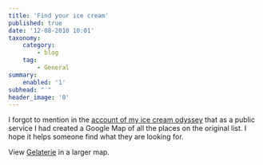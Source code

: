 ```yaml
---
title: 'Find your ice cream'
published: true
date: '12-08-2010 10:01'
taxonomy:
    category:
        - blog
    tag:
        - General
summary:
    enabled: '1'
subhead: " "
header_image: '0'
---
```


I forgot to mention in the [account of my ice cream odyssey](https://jeremycherfas.net/blog/ice-cream-road-trip/) that as a public service I had created a Google Map of all the places on the original list. I hope it helps someone find what they are looking for.

View [Gelaterie](https://www.google.com/maps/d/edit?mid=1IsvbsSiLelVo9a4hEYYMedntyfg&ie=UTF8&hl=en&msa=0&ll=41.584721109194646%2C12.30892547984114&spn=0.05197%2C0.055211&source=embed&z=9) in a larger map.

